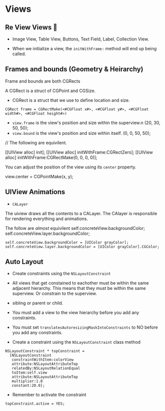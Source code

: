 # Views

## Re View Views 🤗

* Image View, Table View, Buttons, Text Field, Label, Collection View.

* When we initialize a view, the `initWithFrame:` method will end up being called.
	
## Frames and bounds (Geometry & Heirarchy)

Frame and bounds are both CGRects

A CGRect is a struct of CGPoint and CGSize.

* CGRect is a struct that we use to define location and size. 

```
CGRect frame = CGRectMake(<#CGFloat x#>, <#CGFloat y#>, <#CGFloat width#>, <#CGFloat height#>)
```

* `view.frame` is the view's position and size within the superview.n (20, 30, 50, 50);
* `view.bound` is the view's position and size within itself. (0, 0, 50, 50);

// The following are equivilent. 

[[UIView alloc] init];
[[UIView alloc] initWithFrame:CGRectZero];
[[UIView alloc] initWithFrame:CGRectMake(0, 0, 0, 0)];

You can adjust the position of the view using its `center` property.

view.center = CGPointMake(x, y);

## UIView Animations

* `CALayer`

The uiview draws all the contents to a CALayer.
The CAlayer is responsible for rendering everything and animations.

The follow are _almost_ equivilent
self.concreteView.backgroundColor;
self.concreteView.layer.backgroundColor;

```
self.concreteView.backgroundColor = [UIColor grayColor];
self.concreteView.layer.backgroundColor = [UIColor grayColor].CGColor;
```

## Auto Layout

* Create constraints using the `NSLayoutConstraint`

* All views that get constained to eachother must be within the same adjacent hierarchy. This means that they must be within the same superview. Or constrain to the superview. 
* sibling or parent or child.

* You must add a view to the view hierarchy before you add any constraints.
* You must set `translatesAutoresizingMaskIntoConstraints` to NO before you add any constraints.
* Create a constraint using the `NSLayoutConstraint` class method

```
NSLayoutConstraint * topConstraint =
  [NSLayoutConstraint
   constraintWithItem:colorView
   attribute:NSLayoutAttributeTop
   relatedBy:NSLayoutRelationEqual
   toItem:self.view
   attribute:NSLayoutAttributeTop
   multiplier:1.0
   constant:20.0];
   ```

* Remember to activate the constraint 

```
topConstraint.active = YES;
```